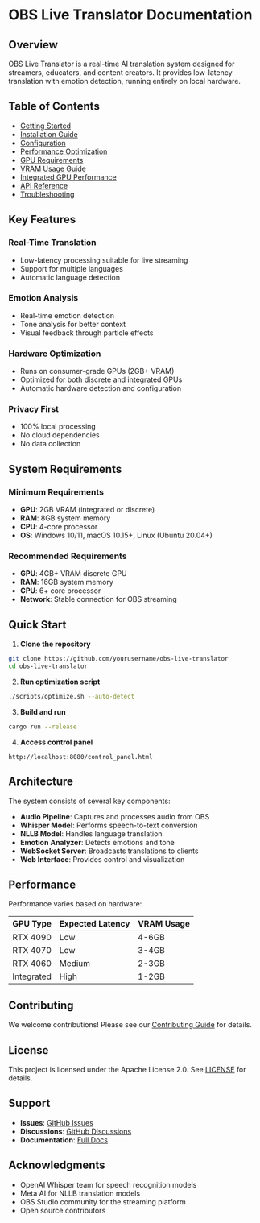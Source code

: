 # OBS Live Translator Documentation

## Overview

OBS Live Translator is a real-time AI translation system designed for streamers, educators, and content creators. It provides low-latency translation with emotion detection, running entirely on local hardware.

## Table of Contents

- [Getting Started](./getting-started.md)
- [Installation Guide](./installation.md)
- [Configuration](./configuration.md)
- [Performance Optimization](./OPTIMIZATION_GUIDE.md)
- [GPU Requirements](./GPU_REQUIREMENTS.md)
- [VRAM Usage Guide](./VRAM_USAGE_GUIDE.md)
- [Integrated GPU Performance](./INTEGRATED_GPU_PERFORMANCE.md)
- [API Reference](./api-reference.md)
- [Troubleshooting](./troubleshooting.md)

## Key Features

### Real-Time Translation
- Low-latency processing suitable for live streaming
- Support for multiple languages
- Automatic language detection

### Emotion Analysis
- Real-time emotion detection
- Tone analysis for better context
- Visual feedback through particle effects

### Hardware Optimization
- Runs on consumer-grade GPUs (2GB+ VRAM)
- Optimized for both discrete and integrated GPUs
- Automatic hardware detection and configuration

### Privacy First
- 100% local processing
- No cloud dependencies
- No data collection

## System Requirements

### Minimum Requirements
- **GPU**: 2GB VRAM (integrated or discrete)
- **RAM**: 8GB system memory
- **CPU**: 4-core processor
- **OS**: Windows 10/11, macOS 10.15+, Linux (Ubuntu 20.04+)

### Recommended Requirements
- **GPU**: 4GB+ VRAM discrete GPU
- **RAM**: 16GB system memory
- **CPU**: 6+ core processor
- **Network**: Stable connection for OBS streaming

## Quick Start

1. **Clone the repository**
```bash
git clone https://github.com/yourusername/obs-live-translator
cd obs-live-translator
```

2. **Run optimization script**
```bash
./scripts/optimize.sh --auto-detect
```

3. **Build and run**
```bash
cargo run --release
```

4. **Access control panel**
```
http://localhost:8080/control_panel.html
```

## Architecture

The system consists of several key components:

- **Audio Pipeline**: Captures and processes audio from OBS
- **Whisper Model**: Performs speech-to-text conversion
- **NLLB Model**: Handles language translation
- **Emotion Analyzer**: Detects emotions and tone
- **WebSocket Server**: Broadcasts translations to clients
- **Web Interface**: Provides control and visualization

## Performance

Performance varies based on hardware:

| GPU Type | Expected Latency | VRAM Usage |
|----------|-----------------|------------|
| RTX 4090 | Low | 4-6GB |
| RTX 4070 | Low | 3-4GB |
| RTX 4060 | Medium | 2-3GB |
| Integrated | High | 1-2GB |

## Contributing

We welcome contributions! Please see our [Contributing Guide](../CONTRIBUTING.md) for details.

## License

This project is licensed under the Apache License 2.0. See [LICENSE](../LICENSE) for details.

## Support

- **Issues**: [GitHub Issues](https://github.com/yourusername/obs-live-translator/issues)
- **Discussions**: [GitHub Discussions](https://github.com/yourusername/obs-live-translator/discussions)
- **Documentation**: [Full Docs](https://yourusername.github.io/obs-live-translator)

## Acknowledgments

- OpenAI Whisper team for speech recognition models
- Meta AI for NLLB translation models
- OBS Studio community for the streaming platform
- Open source contributors